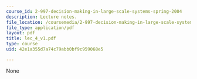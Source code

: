 ```yaml
---
course_id: 2-997-decision-making-in-large-scale-systems-spring-2004
description: Lecture notes.
file_location: /coursemedia/2-997-decision-making-in-large-scale-systems-spring-2004/42e1a355d7a74c79abb0bf9c959068e5_lec_4_v1.pdf
file_type: application/pdf
layout: pdf
title: lec_4_v1.pdf
type: course
uid: 42e1a355d7a74c79abb0bf9c959068e5

---
```

None